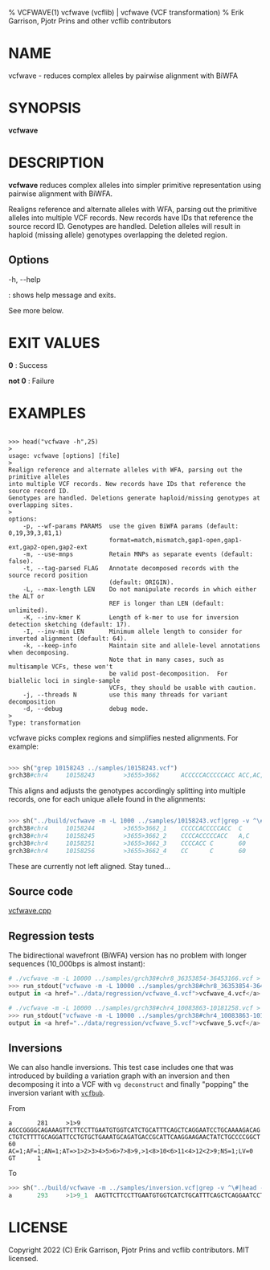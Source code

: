 % VCFWAVE(1) vcfwave (vcflib) | vcfwave (VCF transformation)
% Erik Garrison, Pjotr Prins and other vcflib contributors

# NAME

vcfwave - reduces complex alleles by pairwise alignment with BiWFA

# SYNOPSIS

**vcfwave**

# DESCRIPTION

**vcfwave** reduces complex alleles into simpler primitive representation using pairwise
alignment with BiWFA.

Realigns reference and alternate alleles with WFA, parsing out the primitive alleles
into multiple VCF records. New records have IDs that reference the source record ID.
Genotypes are handled. Deletion alleles will result in haploid (missing allele) genotypes
overlapping the deleted region.

## Options

-h, --help

: shows help message and exits.

See more below.

# EXIT VALUES

**0**
: Success

**not 0**
: Failure

# EXAMPLES


<!--

    >>> from pytest.rtest import run_stdout, head, cat, sh

-->

```

>>> head("vcfwave -h",25)
>
usage: vcfwave [options] [file]
>
Realign reference and alternate alleles with WFA, parsing out the primitive alleles
into multiple VCF records. New records have IDs that reference the source record ID.
Genotypes are handled. Deletions generate haploid/missing genotypes at overlapping sites.
>
options:
    -p, --wf-params PARAMS  use the given BiWFA params (default: 0,19,39,3,81,1)
                            format=match,mismatch,gap1-open,gap1-ext,gap2-open,gap2-ext
    -m, --use-mnps          Retain MNPs as separate events (default: false).
    -t, --tag-parsed FLAG   Annotate decomposed records with the source record position
                            (default: ORIGIN).
    -L, --max-length LEN    Do not manipulate records in which either the ALT or
                            REF is longer than LEN (default: unlimited).
    -K, --inv-kmer K        Length of k-mer to use for inversion detection sketching (default: 17).
    -I, --inv-min LEN       Minimum allele length to consider for inverted alignment (default: 64).
    -k, --keep-info         Maintain site and allele-level annotations when decomposing.
                            Note that in many cases, such as multisample VCFs, these won't
                            be valid post-decomposition.  For biallelic loci in single-sample
                            VCFs, they should be usable with caution.
    -j, --threads N         use this many threads for variant decomposition
    -d, --debug             debug mode.
>
Type: transformation

```

vcfwave picks complex regions and simplifies nested alignments. For example:

```python

>>> sh("grep 10158243 ../samples/10158243.vcf")
grch38#chr4     10158243        >3655>3662      ACCCCCACCCCCACC ACC,AC,ACCCCCACCCCCAC,ACCCCCACC,ACA     60      .       AC=64,3,2,3,1;AF=0.719101,0.0337079,0.0224719,0.0337079,0.011236;AN=89;AT=>3655>3656>3657>3658>3659>3660>3662,>3655>3656>3660>3662,>3655>3660>3662,>3655>3656>3657>3658>3660>3662,>3655>3656>3657>3660>3662,>3655>3656>3661>3662;NS=45;LV=0     GT      0|0     1|1     1|1     1|0     5|1     0|4     0|1     0|1     1|1     1|1     1|1     1|1     1|1     1|1     1|1     4|3     1|1     1|1     1|1     1|0     1|0     1|0     1|0     1|1     1|1     1|4     1|1     1|1     3|0     1|0     1|1     0|1     1|1     1|1     2|1     1|2     1|1     1|1     0|1     1|1     1|1     1|0     1|2     1|1     0

```

This aligns and adjusts the genotypes accordingly splitting into multiple records, one for each unique allele found in the alignments:

```python

>>> sh("../build/vcfwave -m -L 1000 ../samples/10158243.vcf|grep -v ^\#")
grch38#chr4     10158244        >3655>3662_1    CCCCCACCCCCACC  C       60      .       AC=3;AF=0.0337079;INV=0;LEN=13;ORIGIN=grch38#chr4:10158243;TYPE=del     GT      0|0     0|0     0|0     0|0     0|0     0|0     0|0     0|0     0|0     0|0     0|0     0|0     0|0     0|0     0|0     0|0     0|0     0|0     0|0     0|0     0|0     0|0     0|0     0|0     0|0     0|0     0|0     0|0     0|0     0|0     0|0     0|0     0|0     0|0     1|0     0|1     0|0     0|0     0|0     0|0     0|0     0|0     0|1     0|0     0
grch38#chr4     10158245        >3655>3662_2    CCCCACCCCCACC   A,C     60      .       AC=1,64;AF=0.011236,0.719101;INV=0,0;LEN=12,12;ORIGIN=grch38#chr4:10158243,grch38#chr4:10158243;TYPE=complex,del        GT      0|0     2|2     2|2     2|0     1|2     0|0     0|2     0|2     2|2     2|2     2|2     2|2     2|2     2|2     2|2     0|0     2|2     2|2     2|2     2|0     2|0     2|0     2|0     2|2     2|2     2|0     2|2     2|2     0|0     2|0     2|2     0|2     2|2     2|2     .|2     2|.     2|2     2|2     0|2     2|2     2|2     2|0     2|.     2|2     0
grch38#chr4     10158251        >3655>3662_3    CCCCACC C       60      .       AC=3;AF=0.0337079;INV=0;LEN=6;ORIGIN=grch38#chr4:10158243;TYPE=del      GT      0|0     .|.     .|.     .|0     0|.     0|1     0|.     0|.     .|.     .|.     .|.     .|.     .|.     .|.     .|.     1|0     .|.     .|.     .|.     .|0     .|0     .|0     .|0     .|.     .|.     .|1     .|.     .|.     0|0     .|0     .|.     0|.     .|.     .|.     .|.     .|.     .|.     .|.     0|.     .|.     .|.     .|0     .|.     .|.     0
grch38#chr4     10158256        >3655>3662_4    CC      C       60      .       AC=2;AF=0.0224719;INV=0;LEN=1;ORIGIN=grch38#chr4:10158243;TYPE=del      GT      0|0     .|.     .|.     .|0     0|.     0|.     0|.     0|.     .|.     .|.     .|.     .|.     .|.     .|.     .|.     .|1     .|.     .|.     .|.     .|0     .|0     .|0     .|0     .|.     .|.     .|.     .|.     .|.     1|0     .|0     .|.     0|.     .|.     .|.     .|.     .|.     .|.     .|.     0|.     .|.     .|.     .|0     .|.     .|.     0

```

These are currently not left aligned. Stay tuned...


## Source code

[vcfwave.cpp](../../src/vcfwave.cpp)

## Regression tests

The bidirectional wavefront (BiWFA) version has no problem with longer sequences (10_000bps is almost instant):

```python
# ./vcfwave -m -L 10000 ../samples/grch38#chr8_36353854-36453166.vcf > ../test/data/regression/vcfwave_4.vcf
>>> run_stdout("vcfwave -m -L 10000 ../samples/grch38#chr8_36353854-36453166.vcf", ext="vcf")
output in <a href="../data/regression/vcfwave_4.vcf">vcfwave_4.vcf</a>

# ./vcfwave -m -L 10000 ../samples/grch38#chr4_10083863-10181258.vcf > ../test/data/regression/vcfwave_5.vcf
>>> run_stdout("vcfwave -m -L 10000 ../samples/grch38#chr4_10083863-10181258.vcf", ext="vcf")
output in <a href="../data/regression/vcfwave_5.vcf">vcfwave_5.vcf</a>

```

## Inversions

We can also handle inversions.
This test case includes one that was introduced by building a variation graph with an inversion and then decomposing it into a VCF with `vg deconstruct` and finally "popping" the inversion variant with [`vcfbub`](https://github.com/pangenome/vcfbub).

From

```
a       281     >1>9    AGCCGGGGCAGAAAGTTCTTCCTTGAATGTGGTCATCTGCATTTCAGCTCAGGAATCCTGCAAAAGACAG  CTGTCTTTTGCAGGATTCCTGTGCTGAAATGCAGATGACCGCATTCAAGGAAGAACTATCTGCCCCGGCT     60      .       AC=1;AF=1;AN=1;AT=>1>2>3>4>5>6>7>8>9,>1<8>10<6>11<4>12<2>9;NS=1;LV=0       GT      1
```

To

```python
>>> sh("../build/vcfwave -m ../samples/inversion.vcf|grep -v ^\#|head -1")
a       293     >1>9_1  AAGTTCTTCCTTGAATGTGGTCATCTGCATTTCAGCTCAGGAATCCTGCAAAAGACAG      TAGTTCTTCCTTGAATGCGGTCATCTGCATTTCAGCACAGGAATCCTGCAAAAGACAG      60      .       AC=0;AF=0;INV=0;LEN=58;ORIGIN=a:281;TYPE=mnp    GT      1

```


# LICENSE

Copyright 2022 (C) Erik Garrison, Pjotr Prins and vcflib contributors. MIT licensed.
